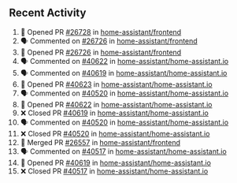 ## Recent Activity

<!--START_SECTION:activity-->
1. 💪 Opened PR [#26728](https://github.com/home-assistant/frontend/pull/26728) in [home-assistant/frontend](https://github.com/home-assistant/frontend)
2. 🗣 Commented on [#26726](https://github.com/home-assistant/frontend/issues/26726) in [home-assistant/frontend](https://github.com/home-assistant/frontend)
3. 💪 Opened PR [#26726](https://github.com/home-assistant/frontend/pull/26726) in [home-assistant/frontend](https://github.com/home-assistant/frontend)
4. 🗣 Commented on [#40622](https://github.com/home-assistant/home-assistant.io/issues/40622) in [home-assistant/home-assistant.io](https://github.com/home-assistant/home-assistant.io)
5. 🗣 Commented on [#40619](https://github.com/home-assistant/home-assistant.io/issues/40619) in [home-assistant/home-assistant.io](https://github.com/home-assistant/home-assistant.io)
6. 💪 Opened PR [#40623](https://github.com/home-assistant/home-assistant.io/pull/40623) in [home-assistant/home-assistant.io](https://github.com/home-assistant/home-assistant.io)
7. 🗣 Commented on [#40520](https://github.com/home-assistant/home-assistant.io/issues/40520) in [home-assistant/home-assistant.io](https://github.com/home-assistant/home-assistant.io)
8. 💪 Opened PR [#40622](https://github.com/home-assistant/home-assistant.io/pull/40622) in [home-assistant/home-assistant.io](https://github.com/home-assistant/home-assistant.io)
9. ❌ Closed PR [#40619](https://github.com/home-assistant/home-assistant.io/pull/40619) in [home-assistant/home-assistant.io](https://github.com/home-assistant/home-assistant.io)
10. 🗣 Commented on [#40520](https://github.com/home-assistant/home-assistant.io/issues/40520) in [home-assistant/home-assistant.io](https://github.com/home-assistant/home-assistant.io)
11. ❌ Closed PR [#40520](https://github.com/home-assistant/home-assistant.io/pull/40520) in [home-assistant/home-assistant.io](https://github.com/home-assistant/home-assistant.io)
12. 🎉 Merged PR [#26557](https://github.com/home-assistant/frontend/pull/26557) in [home-assistant/frontend](https://github.com/home-assistant/frontend)
13. 🗣 Commented on [#40517](https://github.com/home-assistant/home-assistant.io/issues/40517) in [home-assistant/home-assistant.io](https://github.com/home-assistant/home-assistant.io)
14. 💪 Opened PR [#40619](https://github.com/home-assistant/home-assistant.io/pull/40619) in [home-assistant/home-assistant.io](https://github.com/home-assistant/home-assistant.io)
15. ❌ Closed PR [#40517](https://github.com/home-assistant/home-assistant.io/pull/40517) in [home-assistant/home-assistant.io](https://github.com/home-assistant/home-assistant.io)
<!--END_SECTION:activity-->
